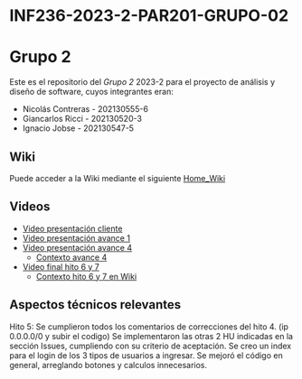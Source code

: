 # INF236-2023-2-PAR201-GRUPO-02
# Grupo 2

Este es el repositorio del *Grupo 2* 2023-2 para el proyecto de análisis y diseño de software, cuyos integrantes eran:

* Nicolás Contreras - 202130555-6
* Giancarlos Ricci  - 202130520-3
* Ignacio Jobse - 202130547-5



## Wiki
Puede acceder a la Wiki mediante el siguiente [Home_Wiki](https://github.com/Tabby2109/INF236-2023-2-PAR201-GRUPO-02/wiki)

## Videos
* [Video presentación cliente](https://www.youtube.com)
* [Video presentación avance 1](https://www.youtube.com/watch?v=nlBoEQecQVU)
* [Video presentación avance 4](https://youtu.be/6CUqDyPI6zc)
  - [Contexto avance 4](https://github.com/Tabby2109/INF236-2023-2-PAR201-GRUPO-02/wiki/Evidencia-H4)
* [Video final hito 6 y 7](https://youtu.be/KoXOsCcx_gM)
  - [Contexto hito 6 y 7 en Wiki](https://github.com/Tabby2109/INF236-2023-2-PAR201-GRUPO-02/wiki/Evidencia-H6-y-H7)

## Aspectos técnicos relevantes
Hito 5: 
Se cumplieron todos los comentarios de correcciones del hito 4. (ip 0.0.0.0/0 y subir el codigo)
Se implementaron las otras 2 HU indicadas en la sección Issues, cumpliendo con su criterio de aceptación.
Se creo un index para el login de los 3 tipos de usuarios a ingresar.
Se mejoró el código en general, arreglando botones y calculos innecesarios.
